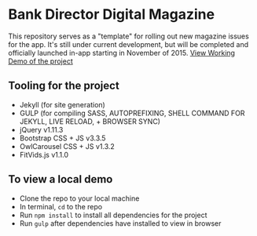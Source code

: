 # Bank Director Digital Magazine
This repository serves as a "template" for rolling out new magazine issues for the app.  It's still under current development, but will be completed and officially launched in-app starting in November of 2015. [View Working Demo of the project](http://danieljbell.github.io/BDapp/departments/TOC.html)

## Tooling for the project
- Jekyll (for site generation)
- GULP (for compiling SASS, AUTOPREFIXING, SHELL COMMAND FOR JEKYLL, LIVE RELOAD, + BROWSER SYNC)
- jQuery v1.11.3
- Bootstrap CSS + JS v3.3.5
- OwlCarousel CSS + JS v1.3.2
- FitVids.js v1.1.0

## To view a local demo
- Clone the repo to your local machine
- In terminal, ```cd``` to the repo
- Run ```npm install``` to install all dependencies for the project
- Run ```gulp``` after dependencies have installed to view in browser
